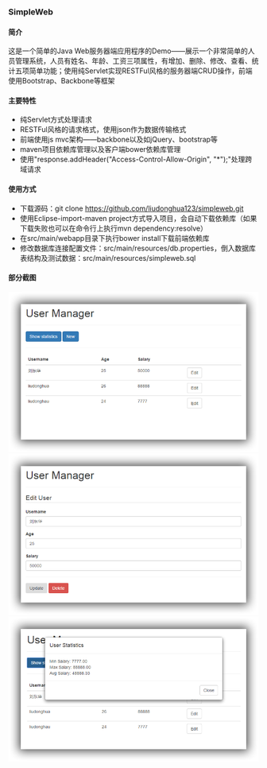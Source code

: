 ### SimpleWeb ###

#### 简介

这是一个简单的Java Web服务器端应用程序的Demo——展示一个非常简单的人员管理系统，人员有姓名、年龄、工资三项属性，有增加、删除、修改、查看、统计五项简单功能；使用纯Servlet实现RESTFul风格的服务器端CRUD操作，前端使用Bootstrap、Backbone等框架

#### 主要特性

- 纯Servlet方式处理请求
- RESTFul风格的请求格式，使用json作为数据传输格式
- 前端使用js mvc架构——backbone以及如jQuery、bootstrap等
- maven项目依赖库管理以及客户端bower依赖库管理
- 使用"response.addHeader("Access-Control-Allow-Origin", "*");"处理跨域请求

#### 使用方式

- 下载源码：git clone https://github.com/liudonghua123/simpleweb.git
- 使用Eclipse-import-maven project方式导入项目，会自动下载依赖库（如果下载失败也可以在命令行上执行mvn dependency:resolve）
- 在src/main/webapp目录下执行bower install下载前端依赖库
- 修改数据库连接配置文件：src/main/resources/db.properties，倒入数据库表结构及测试数据：src/main/resources/simpleweb.sql

#### 部分截图
![主页](raw/simpleweb_homepage.png)
![修改信息](raw/simpleweb_editview.png)
![显示统计信息](raw/simpleweb_statisticsview.png)